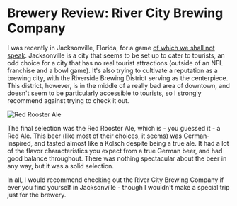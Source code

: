 Brewery Review: River City Brewing Company
==========================================

I was recently in Jacksonville, Florida, for a game [of which we shall not speak](http://mgoblog.com/content/moon-disaster). Jacksonville is a city that seems to be set up to cater to tourists, an odd choice for a city that has no real tourist attractions (outside of an NFL franchise and a bowl game). It's also trying to cultivate a reputation as a brewing city, with the Riverside Brewing District serving as the centerpiece. This district, however, is in the middle of a really bad area of downtown, and doesn't seem to be particularly accessible to tourists, so I strongly recommend against trying to check it out.

![Red Rooster Ale](http://www.yeastboundanddown.com/wp-content/uploads/2011/01/IMG_2164-300x200.jpg "Red Rooster Ale")

The final selection was the Red Rooster Ale, which is - you guessed it - a Red Ale. This beer (like most of their choices, it seems) was German-inspired, and tasted almost like a Kolsch despite being a true ale. It had a lot of the flavor characteristics you expect from a true German beer, and had good balance throughout. There was nothing spectacular about the beer in any way, but it was a solid selection.

In all, I would recommend checking out the River City Brewing Company if ever you find yourself in Jacksonville - though I wouldn't make a special trip just for the brewery.